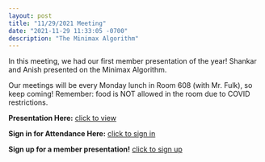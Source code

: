 ```yaml
---
layout: post
title: "11/29/2021 Meeting"
date: "2021-11-29 11:33:05 -0700"
description: "The Minimax Algorithm"
---
```


In this meeting, we had our first member presentation of the year! Shankar and Anish presented on the Minimax Algorithm.

Our meetings will be every Monday lunch in Room 608 (with Mr. Fulk), so keep coming! Remember: food is NOT allowed in the room due to COVID restrictions.

**Presentation Here:** [click to view](https://docs.google.com/presentation/d/1TfUp8nYWmCeQqWWvlkLBYO-Ysam9ZkkBmFL0utV1zAA/edit?usp=sharing)

**Sign in for Attendance Here:** [click to sign in](http://tinyurl.com/lhscs1115)

**Sign up for a member presentation!** [click to sign up](http://tinyurl.com/csclubmember2021)


